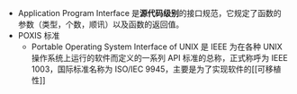 - Application Program Interface 是**源代码级别**的接口规范，它规定了函数的参数（类型，个数，顺讯）以及函数的返回值。
- POXIS 标准
	- Portable Operating System Interface of UNIX 是 IEEE 为在各种 UNIX 操作系统上运行的软件而定义的一系列 API 标准的总称，正式称呼为 IEEE 1003，国际标准名称为 ISO/IEC 9945，主要是为了实现软件的[[可移植性]]